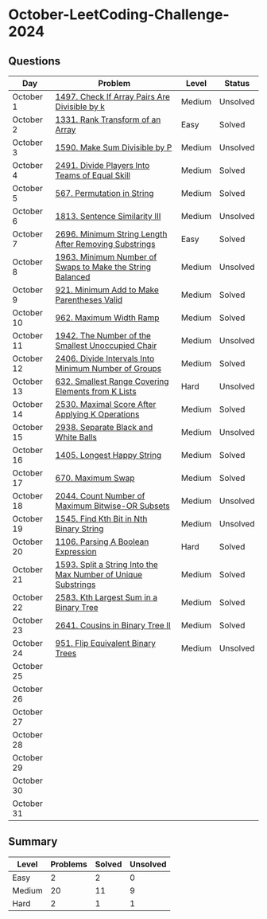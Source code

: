 # October-LeetCoding-Challenge-2024

## Questions
| Day | Problem | Level | Status |
| --- | --- | --- | --- |
| October 1 | [1497. Check If Array Pairs Are Divisible by k](https://leetcode.com/problems/check-if-array-pairs-are-divisible-by-k/) | Medium | Unsolved |
| October 2 | [1331. Rank Transform of an Array](https://leetcode.com/problems/rank-transform-of-an-array/) | Easy | Solved |
| October 3 | [1590. Make Sum Divisible by P](https://leetcode.com/problems/make-sum-divisible-by-p/) | Medium | Unsolved |
| October 4 | [2491. Divide Players Into Teams of Equal Skill](https://leetcode.com/problems/divide-players-into-teams-of-equal-skill/) | Medium | Solved |
| October 5 | [567. Permutation in String](https://leetcode.com/problems/permutation-in-string/) | Medium | Solved |
| October 6 | [1813. Sentence Similarity III](https://leetcode.com/problems/sentence-similarity-iii/) | Medium | Unsolved |
| October 7 | [2696. Minimum String Length After Removing Substrings](https://leetcode.com/problems/minimum-string-length-after-removing-substrings/) | Easy | Solved |
| October 8 | [1963. Minimum Number of Swaps to Make the String Balanced](https://leetcode.com/problems/minimum-number-of-swaps-to-make-the-string-balanced/) | Medium | Unsolved |
| October 9 | [921. Minimum Add to Make Parentheses Valid](https://leetcode.com/problems/minimum-add-to-make-parentheses-valid/) | Medium | Solved |
| October 10 | [962. Maximum Width Ramp](https://leetcode.com/problems/maximum-width-ramp/) | Medium | Solved |
| October 11 | [1942. The Number of the Smallest Unoccupied Chair](https://leetcode.com/problems/the-number-of-the-smallest-unoccupied-chair/) | Medium | Unsolved |
| October 12 | [2406. Divide Intervals Into Minimum Number of Groups](https://leetcode.com/problems/divide-intervals-into-minimum-number-of-groups/) | Medium | Solved |
| October 13 | [632. Smallest Range Covering Elements from K Lists](https://leetcode.com/problems/smallest-range-covering-elements-from-k-lists/) | Hard | Unsolved |
| October 14 | [2530. Maximal Score After Applying K Operations](https://leetcode.com/problems/maximal-score-after-applying-k-operations/) | Medium | Solved |
| October 15 | [2938. Separate Black and White Balls](https://leetcode.com/problems/separate-black-and-white-balls/) | Medium | Unsolved |
| October 16 | [1405. Longest Happy String](https://leetcode.com/problems/longest-happy-string/) | Medium | Solved |
| October 17 | [670. Maximum Swap](https://leetcode.com/problems/maximum-swap/) | Medium | Solved |
| October 18 | [2044. Count Number of Maximum Bitwise-OR Subsets](https://leetcode.com/problems/count-number-of-maximum-bitwise-or-subsets/) | Medium | Unsolved |
| October 19 | [1545. Find Kth Bit in Nth Binary String](https://leetcode.com/problems/find-kth-bit-in-nth-binary-string/) | Medium | Unsolved |
| October 20 | [1106. Parsing A Boolean Expression](https://leetcode.com/problems/parsing-a-boolean-expression/) | Hard | Solved |
| October 21 | [1593. Split a String Into the Max Number of Unique Substrings](https://leetcode.com/problems/split-a-string-into-the-max-number-of-unique-substrings/) | Medium | Solved |
| October 22 | [2583. Kth Largest Sum in a Binary Tree](https://leetcode.com/problems/kth-largest-sum-in-a-binary-tree/) | Medium | Solved |
| October 23 | [2641. Cousins in Binary Tree II](https://leetcode.com/problems/cousins-in-binary-tree-ii/) | Medium | Solved |
| October 24 | [951. Flip Equivalent Binary Trees](https://leetcode.com/problems/flip-equivalent-binary-trees/) | Medium | Unsolved |
| October 25 | []() |  |  |
| October 26 | []() |  |  |
| October 27 | []() |  |  |
| October 28 | []() |  |  |
| October 29 | []() |  |  |
| October 30 | []() |  |  |
| October 31 | []() |  |  |


## Summary
| Level  | Problems | Solved | Unsolved |
| ---    | --- | --- | --- |
| Easy   | 2 | 2 | 0 |
| Medium | 20 | 11 | 9 |
| Hard   | 2 | 1 | 1 |
